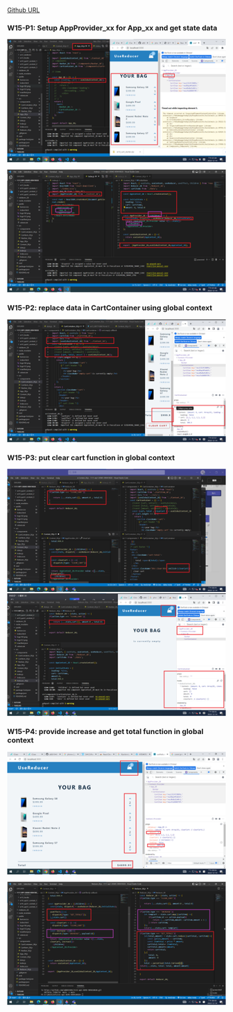 [Github URL](https://github.com/a88019401/1111-wp1-DEMO-909410028.git)
### W15-P1: Setup AppProvider_xx for App_xx and get state data



![](w15-p1-1.png)



![](w15-p1-2.png)
### W15-P2: replace data in CartContainer using global context

 

![](w15-p2.png)

### W15-P3: put clear cart function in global context
![](w15-p3-1.png)
![](w15-p3-2.png)

### W15-P4: provide increase and get total function in global context
![](w15-p4-1.png)

 

![](w15-p4-2.png)